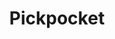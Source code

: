 ---
title: Pickpocket
summary: "The trick is not getting caught. Start with *Climbing* (d8), *Stealth* (d8). Take *Light Fingers* feat, dark clothing, a knife, and ₡1."
bookHidden: True
---